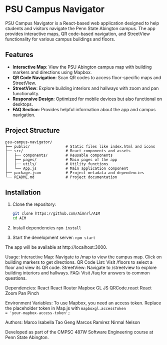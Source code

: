 # PSU Campus Navigator

PSU Campus Navigator is a React-based web application designed to help students and visitors navigate the Penn State Abington campus. The app provides interactive maps, QR code-based navigation, and StreetView functionality for various campus buildings and floors.

## Features

- **Interactive Map**: View the PSU Abington campus map with building markers and directions using Mapbox.
- **QR Code Navigation**: Scan QR codes to access floor-specific maps and StreetView.
- **StreetView**: Explore building interiors and hallways with zoom and pan functionality.
- **Responsive Design**: Optimized for mobile devices but also functional on desktops.
- **FAQ Section**: Provides helpful information about the app and campus navigation.

## Project Structure

```
psu-campus-navigator/
├── public/                # Static files like index.html and icons
├── src/                   # React components and assets
│   ├── components/        # Reusable components
│   ├── pages/             # Main pages of the app
│   ├── utils/             # Utility functions
│   └── App.js             # Main application component
├── package.json           # Project metadata and dependencies
└── README.md              # Project documentation
```

## Installation

1. Clone the repository:
   ```bash
   git clone https://github.com/Aimnrl/AIM
   cd AIM

2. Install dependencies
<code>npm install</code>

3. Start the development server:
<code>npm start</code>

The app will be available at http://localhost:3000.

Usage:
Interactive Map: Navigate to /map to view the campus map. Click on building markers to get directions.
QR Code List: Visit /floors to select a floor and view its QR code.
StreetView: Navigate to /streetview to explore building interiors and hallways.
FAQ: Visit /faq for answers to common questions.

Dependencies:
React
React Router
Mapbox GL JS
QRCode.react
React Zoom Pan Pinch

Environment Variables:
To use Mapbox, you need an access token. Replace the placeholder token in Map.js with <code>mapboxgl.accessToken = 'your-mapbox-access-token';</code>

Authors:
Marco Isabella
Tao Geng
Marcos Ramirez
Nirmal Nelson

Developed as part of the CMPSC 487W Software Engineering course at Penn State Abington.
